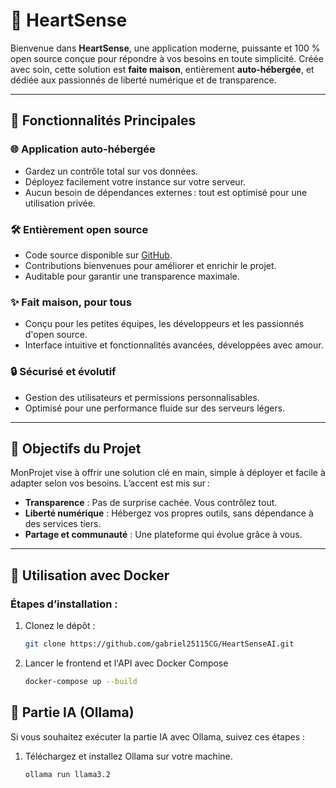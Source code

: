 # 🌟 HeartSense 

Bienvenue dans **HeartSense**, une application moderne, puissante et 100 % open source conçue pour répondre à vos besoins en toute simplicité. Créée avec soin, cette solution est **faite maison**, entièrement **auto-hébergée**, et dédiée aux passionnés de liberté numérique et de transparence.

---

## 🚀 Fonctionnalités Principales

### 🌐 **Application auto-hébergée**
- Gardez un contrôle total sur vos données.
- Déployez facilement votre instance sur votre serveur.
- Aucun besoin de dépendances externes : tout est optimisé pour une utilisation privée.

### 🛠️ **Entièrement open source**
- Code source disponible sur [GitHub](#).
- Contributions bienvenues pour améliorer et enrichir le projet.
- Auditable pour garantir une transparence maximale.

### ✨ **Fait maison, pour tous**
- Conçu pour les petites équipes, les développeurs et les passionnés d'open source.
- Interface intuitive et fonctionnalités avancées, développées avec amour.

### 🔒 **Sécurisé et évolutif**
- Gestion des utilisateurs et permissions personnalisables.
- Optimisé pour une performance fluide sur des serveurs légers.

---

## 🎯 Objectifs du Projet

MonProjet vise à offrir une solution clé en main, simple à déployer et facile à adapter selon vos besoins. 
L’accent est mis sur :
- **Transparence** : Pas de surprise cachée. Vous contrôlez tout.
- **Liberté numérique** : Hébergez vos propres outils, sans dépendance à des services tiers.
- **Partage et communauté** : Une plateforme qui évolue grâce à vous.

---
## 🐳 Utilisation avec Docker


### Étapes d’installation :

1. Clonez le dépôt :
   ```bash
   git clone https://github.com/gabriel25115CG/HeartSenseAI.git

2. Lancer le frontend et l'API avec Docker Compose

   ```bash 
   docker-compose up --build

## 🤖 Partie IA (Ollama)

Si vous souhaitez exécuter la partie IA avec Ollama, suivez ces étapes :

1. Téléchargez et installez Ollama sur votre machine.

   ```bash 
   ollama run llama3.2


